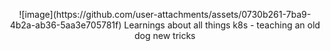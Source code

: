 <p align="center">
![image](https://github.com/user-attachments/assets/0730b261-7ba9-4b2a-ab36-5aa3e705781f)
Learnings about all things k8s - teaching an old dog new tricks
<br><br>
</p> 


